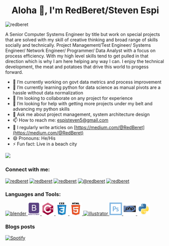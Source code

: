 <h1 align="center">Aloha 👋, I'm RedBeret/Steven Espi</h1>
<p align="left"> <img src="https://komarev.com/ghpvc/?username=redberet&label=Profile%20views&color=0e75b6&style=flat" alt="redberet" /> </p>

A Senior Computer Systems Engineer by title but work on special projects that are solved with my skill of creative thinking and broad range of skills socially and technically. Project Management/Test Engineer/ Systems Engineer/ Network Engineer/ Programmer/ Data Analyst with a focus on process efficiency. With my high level skills tend to get pulled in that direction which is why I am here helping any way I can. I enjoy the technical development, the meat and potatoes that drive this world to progess forward. 

- 🔭 I’m currently working on govt data metrics and process improvement
- 🌱 I’m currently learning python for data science as manual pivots are a hassle without data normalization
- 👯 I’m looking to collaborate on any project for experience
- 🤔 I’m looking for help with getting more projects under my belt and advancing my python skills
- 💬 Ask me about project management, system architecture design
- 📫 How to reach me: espisteven5@gmail.com
- 📝 I regularly write articles on [https://medium.com/@RedBeret](https://medium.com/@RedBeret)
- 😄 Pronouns: He/His
- ⚡ Fun fact: Live in a beach city

<img src="https://github-readme-stats.vercel.app/api?username=RedBeret&&show_icons=true&title_color=ffffff&icon_color=bb2acf&text_color=daf7dc&bg_color=191919">

<h3 align="left">Connect with me:</h3>
<p align="left">
<a href="https://dev.to/redberet" target="blank"><img align="center" src="https://cdn.jsdelivr.net/npm/simple-icons@3.0.1/icons/dev-dot-to.svg" alt="redberet" height="30" width="40" /></a>
<a href="https://stackoverflow.com/users/redberet" target="blank"><img align="center" src="https://raw.githubusercontent.com/rahuldkjain/github-profile-readme-generator/master/src/images/icons/Social/stack-overflow.svg" alt="redberet" height="30" width="40" /></a>
<a href="https://codesandbox.com/redberet" target="blank"><img align="center" src="https://cdn.jsdelivr.net/npm/simple-icons@3.0.1/icons/codesandbox.svg" alt="redberet" height="30" width="40" /></a>
<a href="https://medium.com/@redberet" target="blank"><img align="center" src="https://raw.githubusercontent.com/rahuldkjain/github-profile-readme-generator/master/src/images/icons/Social/medium.svg" alt="@redberet" height="30" width="40" /></a>
<a href="https://www.codechef.com/users/redberet" target="blank"><img align="center" src="https://cdn.jsdelivr.net/npm/simple-icons@3.1.0/icons/codechef.svg" alt="redberet" height="30" width="40" /></a>
</p>
<h3 align="left">Languages and Tools:</h3>
<p align="left"> <a href="https://www.blender.org/" target="_blank"> <img src="https://download.blender.org/branding/community/blender_community_badge_white.svg" alt="blender" width="40" height="40"/> </a> <a href="https://getbootstrap.com" target="_blank"> <img src="https://raw.githubusercontent.com/devicons/devicon/master/icons/bootstrap/bootstrap-plain-wordmark.svg" alt="bootstrap" width="40" height="40"/> </a> <a href="https://www.w3schools.com/cpp/" target="_blank"> <img src="https://raw.githubusercontent.com/devicons/devicon/master/icons/cplusplus/cplusplus-original.svg" alt="cplusplus" width="40" height="40"/> </a> <a href="https://www.w3schools.com/css/" target="_blank"> <img src="https://raw.githubusercontent.com/devicons/devicon/master/icons/css3/css3-original-wordmark.svg" alt="css3" width="40" height="40"/> </a> <a href="https://www.w3.org/html/" target="_blank"> <img src="https://raw.githubusercontent.com/devicons/devicon/master/icons/html5/html5-original-wordmark.svg" alt="html5" width="40" height="40"/> </a> <a href="https://www.adobe.com/in/products/illustrator.html" target="_blank"> <img src="https://www.vectorlogo.zone/logos/adobe_illustrator/adobe_illustrator-icon.svg" alt="illustrator" width="40" height="40"/> </a> <a href="https://www.photoshop.com/en" target="_blank"> <img src="https://raw.githubusercontent.com/devicons/devicon/master/icons/photoshop/photoshop-line.svg" alt="photoshop" width="40" height="40"/> </a> <a href="https://www.php.net" target="_blank"> <img src="https://raw.githubusercontent.com/devicons/devicon/master/icons/php/php-original.svg" alt="php" width="40" height="40"/> </a> <a href="https://www.python.org" target="_blank"> <img src="https://raw.githubusercontent.com/devicons/devicon/master/icons/python/python-original.svg" alt="python" width="40" height="40"/> </a> </p>

### Blogs posts
<!-- BLOG-POST-LIST:START -->
<!-- BLOG-POST-LIST:END -->

[![Spotify](https://spotty-jqqxlbcvd-redberet.vercel.app//api/spotify)](https://open.spotify.com/user/Banny)
